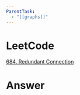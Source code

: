 ```yaml
---
ParentTask:
  - "[[graphs]]"
---
```


# LeetCode
[684. Redundant Connection](https://leetcode.com/problems/redundant-connection/)

# Answer
```Cpp
``` 